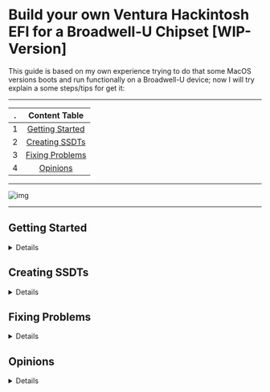 # Build your own Ventura Hackintosh EFI for a Broadwell-U Chipset [WIP-Version]
[Getting Started]: https://github.com/sebasrock156/Acer-E5-572-TMP246-OpenCore/blob/Ventura/GUIDE.md#getting-started
[Creating SSDTs]: https://github.com/sebasrock156/Acer-E5-572-TMP246-OpenCore/blob/Ventura/GUIDE.md#creating-ssdts
[Fixing Problems]: https://github.com/sebasrock156/Acer-E5-572-TMP246-OpenCore/blob/Ventura/GUIDE.md#fixing-problems
[Opinions]: https://github.com/sebasrock156/Acer-E5-572-TMP246-OpenCore/blob/Ventura/GUIDE.md#opinions


This guide is based on my own experience trying to do that some MacOS versions boots and run functionally on a Broadwell-U device; now I will try explain a some steps/tips for get it:


---

. | Content Table
--- | :--:
1 | [Getting Started]
2 | [Creating SSDTs]
3 | [Fixing Problems]
4 | [Opinions]
---

![img](https://i.imgur.com/YKIPyaT.png)

---
## Getting Started

<details>

### Hardware Support
 
---
#### About processors/internal graphic cards:

Any Broadwell-U processors are supported until MacOS Monterey; on Ventura, Broadwell processors (and graphics) has been dropped.
But, based on Dortania's Guide, we could fake patch our laptops for try to boot MacOS Ventura.

In this case, the supported hardware is the follow:
 
 ---

Processor | Graphics
--- | :--:
Core i7 | 5500U | 5600U
2 | [Creating SSDTs]
3 | [Fixing Problems]
4 | [Opinions]
---
 
---
---
  
#### About dedicated/external graphic cards:

Any Nvidia GPUs are dropped from MacOS BigSur, although some Nvidia graphics may be works on latest MacOS versions, the Low Power devices (and older architectures, like Fermi, Kepler and Maxwell) don't works.
  
#### About wireless/bluetooth cards:

#### About audio cards (internal and external):

**For Internal:** In this guide, we talking about [AppleALC's supported cards] and how config it in our Hackintosh EFI.

**For External:** Any USB Audio Card DAC what is compatible with MacOS or Windows may be work.

</details>

## Creating SSDTs

<details>
</details>

## Fixing Problems

<details>
</details>

## Opinions

<details>
</details>

